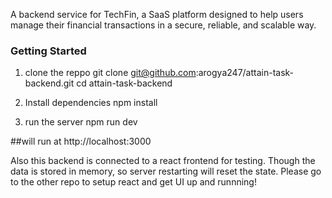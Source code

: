 A backend service for TechFin, a SaaS platform designed to help users manage
their financial transactions in a secure, reliable, and scalable way.


### Getting Started
1. clone the reppo
git clone git@github.com:arogya247/attain-task-backend.git
cd attain-task-backend

2. Install dependencies
npm install

3. run the server
npm run dev

##will run at http://localhost:3000

Also this backend is connected to a react frontend for testing.
Though the data is stored in memory, so server restarting will reset the state.
Please go to the other repo to setup react and get UI up and runnning!

